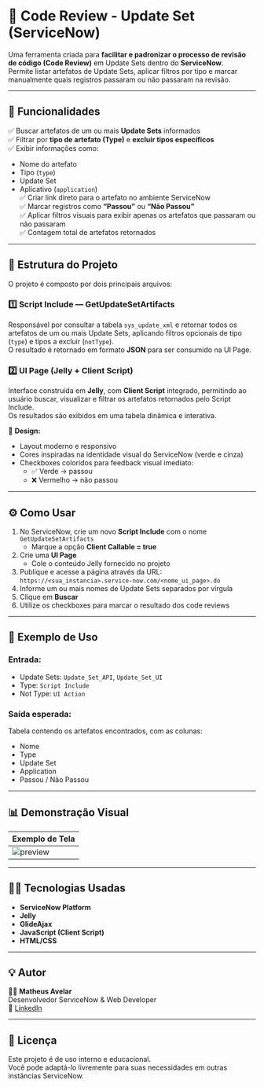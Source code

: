# 🧩 Code Review - Update Set (ServiceNow)

Uma ferramenta criada para **facilitar e padronizar o processo de revisão de código (Code Review)** em Update Sets dentro do **ServiceNow**.  
Permite listar artefatos de Update Sets, aplicar filtros por tipo e marcar manualmente quais registros passaram ou não passaram na revisão.

---

## 🚀 Funcionalidades

✅ Buscar artefatos de um ou mais **Update Sets** informados  
✅ Filtrar por **tipo de artefato (Type)** e **excluir tipos específicos**  
✅ Exibir informações como:
- Nome do artefato  
- Tipo (`type`)  
- Update Set  
- Aplicativo (`application`)  
✅ Criar link direto para o artefato no ambiente ServiceNow  
✅ Marcar registros como **“Passou”** ou **“Não Passou”**  
✅ Aplicar filtros visuais para exibir apenas os artefatos que passaram ou não passaram  
✅ Contagem total de artefatos retornados  

---

## 🧠 Estrutura do Projeto

O projeto é composto por dois principais arquivos:

### 1️⃣ Script Include — GetUpdateSetArtifacts  
Responsável por consultar a tabela `sys_update_xml` e retornar todos os artefatos de um ou mais Update Sets, aplicando filtros opcionais de tipo (`type`) e tipos a excluir (`notType`).  
O resultado é retornado em formato **JSON** para ser consumido na UI Page.

### 2️⃣ UI Page (Jelly + Client Script)  
Interface construída em **Jelly**, com **Client Script** integrado, permitindo ao usuário buscar, visualizar e filtrar os artefatos retornados pelo Script Include.  
Os resultados são exibidos em uma tabela dinâmica e interativa.

🎨 **Design:**
- Layout moderno e responsivo  
- Cores inspiradas na identidade visual do ServiceNow (verde e cinza)  
- Checkboxes coloridos para feedback visual imediato:
  - ✅ Verde → passou  
  - ❌ Vermelho → não passou  

---

## ⚙️ Como Usar

1. No ServiceNow, crie um novo **Script Include** com o nome `GetUpdateSetArtifacts`  
   - Marque a opção **Client Callable = true**  
2. Crie uma **UI Page**  
   - Cole o conteúdo Jelly fornecido no projeto  
3. Publique e acesse a página através da URL:  
   `https://<sua_instancia>.service-now.com/<nome_ui_page>.do`  
4. Informe um ou mais nomes de Update Sets separados por vírgula  
5. Clique em **Buscar**  
6. Utilize os checkboxes para marcar o resultado dos code reviews  

---

## 🧩 Exemplo de Uso

### Entrada:
- Update Sets: `Update_Set_API`, `Update_Set_UI`  
- Type: `Script Include`  
- Not Type: `UI Action`  

### Saída esperada:
Tabela contendo os artefatos encontrados, com as colunas:
- Nome  
- Type  
- Update Set  
- Application  
- Passou / Não Passou  

---

## 📊 Demonstração Visual

| Exemplo de Tela |
|------------------|
| ![preview](https://inovacodigo.com.br/camila/foto3.png) |

---

## 👩‍💻 Tecnologias Usadas

- **ServiceNow Platform**  
- **Jelly**  
- **GlideAjax**  
- **JavaScript (Client Script)**  
- **HTML/CSS**

---

## 💡 Autor

👨‍💻 **Matheus Avelar**  
Desenvolvedor ServiceNow & Web Developer  
🔗 [LinkedIn](https://www.linkedin.com/in/matheusavelar)

---

## 🧾 Licença

Este projeto é de uso interno e educacional.  
Você pode adaptá-lo livremente para suas necessidades em outras instâncias ServiceNow.
